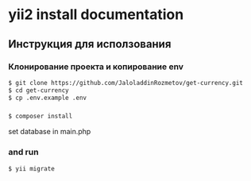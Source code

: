 # yii2 install documentation

## Инструкция для исползования

### Клонирование проекта и копирование env

```bash
$ git clone https://github.com/JaloladdinRozmetov/get-currency.git
$ cd get-currency
$ cp .env.example .env
```

### 
```bash
$ composer install
```
set database in main.php

### and run  
```bash
$ yii migrate
```